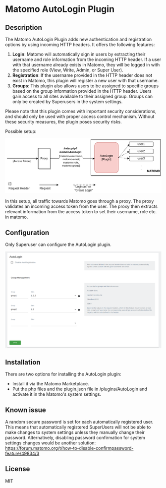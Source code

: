 # Matomo AutoLogin Plugin

## Description

The Matomo AutoLogin Plugin adds new authentication and registration options by using incoming HTTP headers. It offers the following features:

1. **Login**: Matomo will automatically sign in users by extracting their username and role information from the incoming HTTP header. If a user with that username already exists in Matomo, they will be logged in with the specified role (View, Write, Admin, or Super User).
2. **Registration**: If the username provided in the HTTP header does not exist in Matomo, this plugin will register a new user with that username.
3. **Groups**: This plugin also allows users to be assigned to specific groups based on the group information provided in the HTTP header. Users gain access to all sites available to their assigned group. Groups can only be created by Superusers in the system settings.

Please note that this plugin comes with important security considerations, and should only be used with proper access control mechanism. Without these security measures, the plugin poses security risks.

Possible setup:

![AutoLogin Setup](./screenshots/matomo_autologin.png)

In this setup, all traffic towards Matomo goes through a proxy. The proxy validates an incoming access token from the user. The proxy then extracts relevant information from the access token to set their username, role etc. in matomo. 

## Configuration

Only Superuser can configure the AutoLogin plugin.

![Configuration](./screenshots/plugin_settings.png)


## Installation
There are two options for installing the AutoLogin plugin:
* Install it via the Matomo Marketplace.
* Put the php files and the plugin.json file in /plugins/AutoLogin and activate it in the Matomo's system settings.

## Known issue
A random secure password is set for each automatically registered user. This means that automatically registered SuperUsers will not be able to make changes to system settings unless they manually change their password. Alternatively, disabling password confirmation for system settings changes would be another solution: https://forum.matomo.org/t/how-to-disable-confirmpassword-feature/49834/3

## License
MIT 

